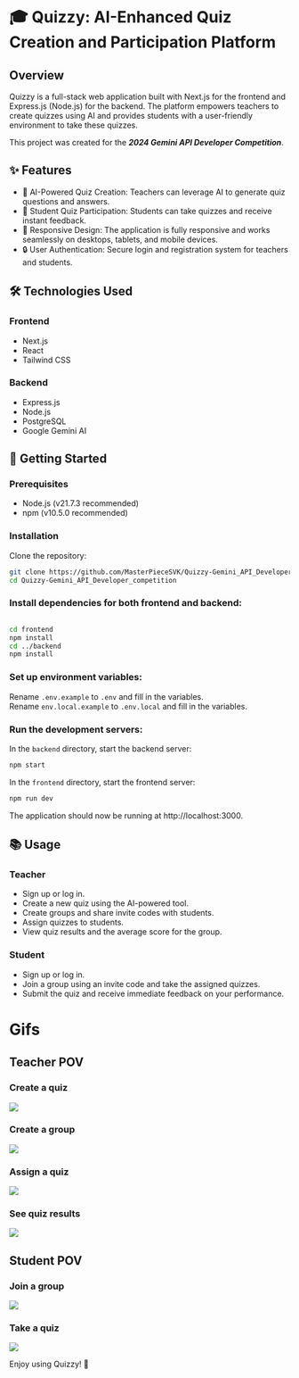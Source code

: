 # 🎓 Quizzy: AI-Enhanced Quiz Creation and Participation Platform

## Overview 

Quizzy is a full-stack web application built with Next.js for the frontend and Express.js (Node.js) for the backend. The platform empowers teachers to create quizzes using AI and provides students with a user-friendly environment to take these quizzes.

This project was created for the ***2024 Gemini API Developer Competition***.
## ✨ Features

  * 🤖 AI-Powered Quiz Creation: Teachers can leverage AI to generate quiz questions and answers.
  * 📝 Student Quiz Participation: Students can take quizzes and receive instant feedback.
  * 📱 Responsive Design: The application is fully responsive and works seamlessly on desktops, tablets, and mobile devices.
  * 🔒 User Authentication: Secure login and registration system for teachers and students.

## 🛠️ Technologies Used
### Frontend

  * Next.js
  * React
  * Tailwind CSS

### Backend

  * Express.js
  * Node.js
  * PostgreSQL
  * Google Gemini AI

## 🚀 Getting Started
### Prerequisites

* Node.js (v21.7.3 recommended)
* npm (v10.5.0 recommended)

### Installation

  Clone the repository:

  ```bash
git clone https://github.com/MasterPieceSVK/Quizzy-Gemini_API_Developer_competition
cd Quizzy-Gemini_API_Developer_competition
```

### Install dependencies for both frontend and backend:

```bash

cd frontend
npm install
cd ../backend
npm install
```
### Set up environment variables:

Rename ```.env.example``` to ```.env``` and fill in the variables. \
Rename ```env.local.example``` to ```.env.local``` and fill in the variables.



### Run the development servers:

In the ```backend``` directory, start the backend server:


```bash
npm start
```

In the ```frontend``` directory, start the frontend server:


```bash
npm run dev
```
The application should now be running at http://localhost:3000.

## 📚 Usage
### Teacher

  * Sign up or log in.
  * Create a new quiz using the AI-powered tool.
  * Create groups and share invite codes with students.
  * Assign quizzes to students.
  * View quiz results and the average score for the group.

### Student

  * Sign up or log in.
  * Join a group using an invite code and take the assigned quizzes.
  * Submit the quiz and receive immediate feedback on your performance.

# Gifs
## Teacher POV
### Create a quiz
![](https://github.com/MasterPieceSVK/Quizzy-Gemini_API_Developer_competition/blob/main/gifs/01_create_quiz.gif)

### Create a group
![](https://github.com/MasterPieceSVK/Quizzy-Gemini_API_Developer_competition/blob/main/gifs/02_create_group.gif)

### Assign a quiz
![](https://github.com/MasterPieceSVK/Quizzy-Gemini_API_Developer_competition/blob/main/gifs/03_assing_quiz.gif)

### See quiz results
![](https://github.com/MasterPieceSVK/Quizzy-Gemini_API_Developer_competition/blob/main/gifs/06_see_results.gif)

## Student POV
### Join a group
![](https://github.com/MasterPieceSVK/Quizzy-Gemini_API_Developer_competition/blob/main/gifs/04_join_group.gif)

### Take a quiz
![](https://github.com/MasterPieceSVK/Quizzy-Gemini_API_Developer_competition/blob/main/gifs/05_take_quiz_2.gif)


Enjoy using Quizzy! 🚀
